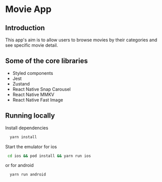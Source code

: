 # Movie App

## Introduction

This app's aim is to allow users to browse movies by their categories and see specific movie detail.

## Some of the core libraries

- Styled components
- Jest
- Zustand
- React Native Snap Carousel
- React Native MMKV
- React Native Fast Image

## Running locally

Install dependencies

```bash
  yarn install
```

Start the emulator for ios

```bash
 cd ios && pod install && yarn run ios
```

or for android

```bash
  yarn run android
```
